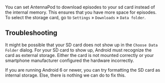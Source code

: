 You can set AntennaPod to download episodes to your sd card instead of the internal memory. This ensures that you have more space for episodes. To select the storage card, go to `Settings` » `Downloads` » `Data folder`.

## Troubleshooting

It might be possible that your SD card does not show up in the `Choose Data Folder` dialog. For your SD card to show up, Android must recognize the card as external storage. Either the card is not mounted correctly or your smartphone manufacturer configured the hardware incorrectly.

If you are running Android 6 or newer, you can try formatting the SD card as internal storage. Else, there is nothing we can do to fix this.
